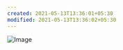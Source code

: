 ```yaml
---
created: 2021-05-13T13:36:01+05:30
modified: 2021-05-13T13:36:02+05:30
---
```


![Image](IMG_1620893161247.jpg)
